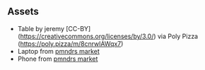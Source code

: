 ## Assets

- Table by jeremy [CC-BY] (https://creativecommons.org/licenses/by/3.0/) via Poly Pizza (https://poly.pizza/m/8cnrwlAWqx7)
- Laptop from [pmndrs market](https://market.pmnd.rs/model/macbook)
- Phone from [pmndrs market](https://market.pmnd.rs/model/iphone-x)
